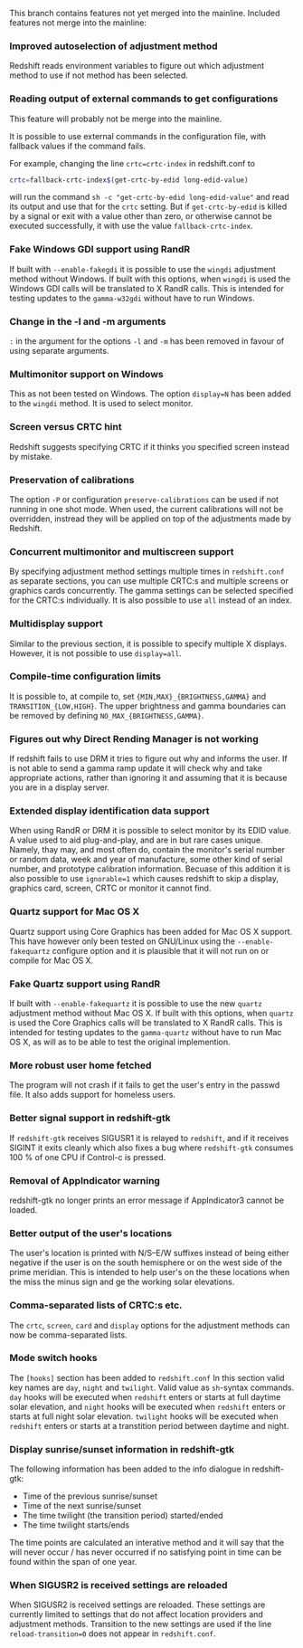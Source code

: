 This branch contains features not yet merged into the mainline.
Included features not merge into the mainline:

### Improved autoselection of adjustment method
Redshift reads environment variables to figure
out which adjustment method to use if not method
has been selected.

### Reading output of external commands to get configurations
This feature will probably not be merge into the mainline.

It is possible to use external commands in the configuration
file, with fallback values if the command fails.

For example, changing the line `crtc=crtc-index` in
redshift.conf to
```sh
crtc=fallback-crtc-index$(get-crtc-by-edid long-edid-value)
```
will run the command `sh -c "get-crtc-by-edid long-edid-value"`
and read its output and use that for the `crtc` setting. But if
`get-crtc-by-edid` is killed by a signal or exit with a value
other than zero, or otherwise cannot be executed successfully,
it with use the value `fallback-crtc-index`.

### Fake Windows GDI support using RandR
If built with `--enable-fakegdi` it is possible to use
the `wingdi` adjustment method without Windows. If built
with this options, when `wingdi` is used the Windows GDI
calls will be translated to X RandR calls. This is intended
for testing updates to the `gamma-w32gdi` without have to
run Windows.

### Change in the -l and -m arguments
`:` in the argument for the options `-l` and `-m`
has been removed in favour of using separate arguments.

### Multimonitor support on Windows
This as not been tested on Windows.
The option `display=N` has been added to the `wingdi`
method. It is used to select monitor.

### Screen versus CRTC hint
Redshift suggests specifying CRTC if it thinks
you specified screen instead by mistake.

### Preservation of calibrations
The option `-P` or configuration `preserve-calibrations`
can be used if not running in one shot mode. When used,
the current calibrations will not be overridden, instread
they will be applied on top of the adjustments made by
Redshift.

### Concurrent multimonitor and multiscreen support
By specifying adjustment method settings multiple
times in `redshift.conf` as separate sections, you
can use multiple CRTC:s and multiple screens or
graphics cards concurrently. The gamma settings
can be selected specified for the CRTC:s individually.
It is also possible to use `all` instead of an index.

### Multidisplay support
Similar to the previous section, it is possible to
specify multiple X displays. However, it is not
possible to use `display=all`.

### Compile-time configuration limits
It is possible to, at compile to, set
`{MIN,MAX}_{BRIGHTNESS,GAMMA}` and `TRANSITION_{LOW,HIGH}`.
The upper brightness and gamma boundaries can be removed
by defining `NO_MAX_{BRIGHTNESS,GAMMA}`.

### Figures out why Direct Rending Manager is not working
If redshift fails to use DRM it tries to figure out
why and informs the user. If is not able to send a
gamma ramp update it will check why and take
appropriate actions, rather than ignoring it and
assuming that it is because you are in a display
server.

### Extended display identification data support
When using RandR or DRM it is possible to select monitor
by its EDID value. A value used to aid plug-and-play,
and are in but rare cases unique. Namely, thay may,
and most often do, contain the monitor's serial
number or random data, week and year of manufacture,
some other kind of serial number, and prototype
calibration information. Becuase of this addition it
is also possible to use `ignorable=1` which causes
redshift to skip a display, graphics card, screen,
CRTC or monitor it cannot find.

### Quartz support for Mac OS X
Quartz support using Core Graphics has been added
for Mac OS X support. This have however only been
tested on GNU/Linux using the `--enable-fakequartz`
configure option and it is plausible that it will
not run on or compile for Mac OS X.

### Fake Quartz support using RandR
If built with `--enable-fakequartz` it is possible to
use the new `quartz` adjustment method without Mac
OS X. If built with this options, when `quartz` is
used the Core Graphics calls will be translated to
X RandR calls. This is intended for testing updates
to the `gamma-quartz` without have to run Mac OS X,
as will as to be able to test the original implemention.

### More robust user home fetched
The program will not crash if it fails to get the
user's entry in the passwd file. It also adds support
for homeless users.

### Better signal support in redshift-gtk
If `redshift-gtk` receives SIGUSR1 it is relayed
to `redshift`, and if it receives SIGINT it exits
cleanly which also fixes a bug where `redshift-gtk`
consumes 100 % of one CPU if Control-c is pressed.

### Removal of AppIndicator warning
redshift-gtk no longer prints an error message
if AppIndicator3 cannot be loaded.

### Better output of the user's locations
The user's location is printed with N/S–E/W
suffixes instead of being either negative
if the user is on the south hemisphere or
on the west side of the prime meridian.
This is intended to help user's on the
these locations when the miss the minus sign
and ge the working solar elevations.

### Comma-separated lists of CRTC:s etc.
The `crtc`, `screen`, `card` and `display`
options for the adjustment methods can now
be comma-separated lists.

### Mode switch hooks
The `[hooks]` section has been added to `redshift.conf`
In this section valid key names are `day`, `night` and
`twilight`. Valid value as `sh`-syntax commands.
`day` hooks will be executed when `redshift` enters or
starts at full daytime solar elevation, and `night`
hooks will be executed when `redshift` enters or starts
at full night solar elevation. `twilight` hooks will be
executed when `redshift` enters or starts at a transtition
period between daytime and night.

### Display sunrise/sunset information in redshift-gtk
The following information has been added to the info
dialogue in redshift-gtk:
* Time of the previous sunrise/sunset
* Time of the next sunrise/sunset
* The time twilight (the transition period) started/ended
* The time twilight starts/ends

The time points are calculated an interative method and it will
say that the will never occur / has never occurred if no satisfying
point in time can be found within the span of one year.

### When SIGUSR2 is received settings are reloaded
When SIGUSR2 is received settings are reloaded. These settings
are currently limited to settings that do not affect location
providers and adjustment methods. Transition to the new settings
are used if the line `reload-transition=0` does not appear in
`redshift.conf`.

